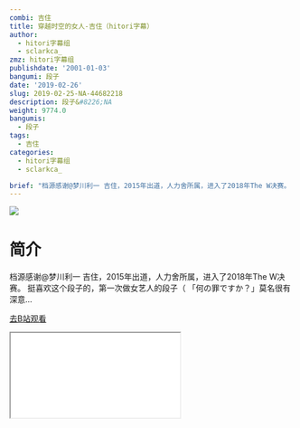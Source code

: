 ```yaml
---
combi: 吉住
title: 穿越时空的女人-吉住（hitori字幕）
author:
  - hitori字幕组
  - sclarkca_
zmz: hitori字幕组
publishdate: '2001-01-03'
bangumi: 段子
date: '2019-02-26'
slug: 2019-02-25-NA-44682218
description: 段子&#8226;NA
weight: 9774.0
bangumis:
  - 段子
tags:
  - 吉住
categories:
  - hitori字幕组
  - sclarkca_

brief: "档源感谢@梦川利一 吉住，2015年出道，人力舍所属，进入了2018年The W决赛。 挺喜欢这个段子的，第一次做女艺人的段子（ 「何の罪ですか？」莫名很有深意…"
---
```

![](https://i.imgur.com/XK9RiP2.jpg)
# 简介  
档源感谢@梦川利一
吉住，2015年出道，人力舍所属，进入了2018年The W决赛。
挺喜欢这个段子的，第一次做女艺人的段子（
「何の罪ですか？」莫名很有深意…  

[去B站观看](https://www.bilibili.com/video/av44682218/)
<div class ="resp-container"><iframe class="testiframe" src="//player.bilibili.com/player.html?aid=44682218"", scrolling="no", allowfullscreen="true" > </iframe></div> 
